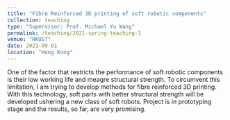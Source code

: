 ```yaml
---
title: "Fibre Reinforced 3D printing of soft robotic components"
collection: teaching
type: "Supervisor: Prof. Michael Yu Wang"
permalink: /teaching/2021-spring-teaching-1
venue: "HKUST"
date: 2021-09-01
location: "Hong Kong"
---
```


One of the factor that restricts the performance of soft robotic components is their low working life and meagre structural strength. To circumvent this limitation, I am trying to develop methods for fibre reinforced 3D printing. With this technology, soft parts with better structural strength will be developed ushering a new class of soft robots. Project is in prototyping stage and the results, so far, are very promising.



